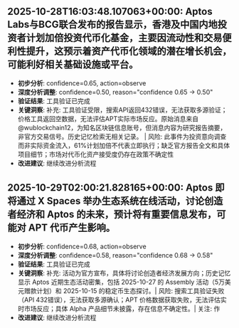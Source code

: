 
## 2025-10-28T16:03:48.107063+00:00: Aptos Labs与BCG联合发布的报告显示，香港及中国内地投资者计划加倍投资代币化基金，主要因流动性和交易便利性提升，这预示着资产代币化领域的潜在增长机会，可能利好相关基础设施或平台。
- **初步分析**: confidence=0.65, action=observe
- **深度分析调整**: confidence=0.50, reason="confidence 0.65 → 0.50"
- **验证结果**: 工具验证已完成
- **关键洞察**: 补充: 工具验证受限，搜索API返回432错误，无法获取多源验证；价格工具返回空数据，无法评估APT实际市场反应。原始消息来自@wublockchain12，为知名区块链信息账号，但消息内容为研究报告摘要，非官方交易信号。历史记忆检索无相关记录。 | 风险: 此事件为投资意向调查而非实际资金流入，61%计划加倍不代表立即执行；缺乏官方报告全文和具体项目细节；市场对代币化资产接受度仍存在政策不确定性
- **改进建议**: 继续改进分析流程


## 2025-10-29T02:00:21.828165+00:00: Aptos 即将通过 X Spaces 举办生态系统在线活动，讨论创造者经济和 Aptos 的未来，预计将有重要信息发布，可能对 APT 代币产生影响。
- **初步分析**: confidence=0.68, action=observe
- **深度分析调整**: confidence=0.58, reason="confidence 0.68 → 0.58"
- **验证结果**: 工具验证已完成
- **关键洞察**: 补充: 活动为官方宣布，具体将讨论创造者经济发展方向；历史记忆显示 Aptos 近期生态活动密集，包括 2025-10-27 的 Assembly 活动（5万美元赠款计划）和 2025-10-15 的稳定币生态探讨。| 风险: 搜索工具验证失败（API 432错误），无法获取多源确认；APT 价格数据获取失败，无法评估实时市场反应；具体 Alpha 产品细节未披露，存在信息不确定性。| 关注: 作
- **改进建议**: 继续改进分析流程

